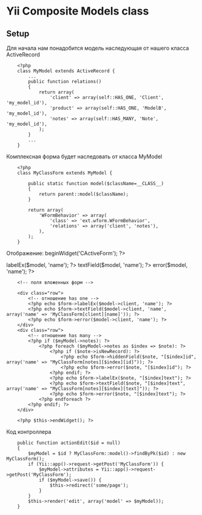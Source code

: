 Yii Composite Models class
==========================

Setup
-----
Для начала нам понадобится модель наследующая от нашего класса ActiveRecord

		<?php
		class MyModel extends ActiveRecord {
			...
			public function relations()
			{
				return array(
					'client' => array(self::HAS_ONE, 'Client', 'my_model_id'),
					'product' => array(self::HAS_ONE, 'ModelB', 'my_model_id'),
					'notes' => array(self::HAS_MANY, 'Note', 'my_model_id'),
				);
			}
			...
    	}

Комплексная форма будет наследовать от класса MyModel

		<?php
		class MyClassForm extends MyModel {

			public static function model($className=__CLASS__)
			{
				return parent::model($className);
			}

			return array(
				'WFormBehavior' => array(
					'class' => 'ext.wform.WFormBehavior',
					'relations' => array('client', 'notes'),
				),
			);
		}

Отображение:
		<?php $form = $this->beginWidget('CActiveForm'); ?>
		<!-- поля главной формы -->
		<div class="row">
			<?php echo $form->labelEx($model, 'name'); ?>
			<?php echo $form->textField($model, 'name'); ?>
			<?php echo $form->error($model, 'name'); ?>
		</div>

		<!-- поля вложенных форм -->

		<div class="row">
			<!-- отношение has one -->
			<?php echo $form->labelEx($model->client, 'name'); ?>
			<?php echo $form->textField($model->client, 'name', array('name' => 'MyClassForm[client][name]')); ?>
			<?php echo $form->error($model->client, 'name'); ?>
		</div>
		<div class="row">
			<!-- отношение has many -->
			<?php if ($myModel->notes): ?>
				<?php foreach ($myModel->notes as $index => $note): ?>
					<?php if ($note->isNewRecord): ?>
						<?php echo $form->hiddenField($note, "[$index]id", array('name' => "MyClassForm[notes][$index][id]")); ?>
						<?php echo $form->error($note, "[$index]id"); ?>
					<?php endif; ?>
					<?php echo $form->labelEx($note, "[$index]text"); ?>
					<?php echo $form->textField($note, "[$index]text", array('name' => "MyClassForm[notes][$index][text]")); ?>
					<?php echo $form->error($note, "[$index]text"); ?>
				<?php endforeach ?>
			<?php endif; ?>
		</div>

		<?php $this->endWidget(); ?>

Код контроллера

	    public function actionEdit($id = null)
    	{
    		$myModel = $id ? MyClassForm::model()->findByPk($id) : new MyClassForm();
    		if (Yii::app()->request->getPost('MyClassForm')) {
    		    $myModel->attributes = Yii::app()->request->getPost('MyClassForm');
    		    if ($myModel->save()) {
    		        $this->redirect('some/page');
    		    }
    		}
    		$this->render('edit', array('model' => $myModel));
    	}



